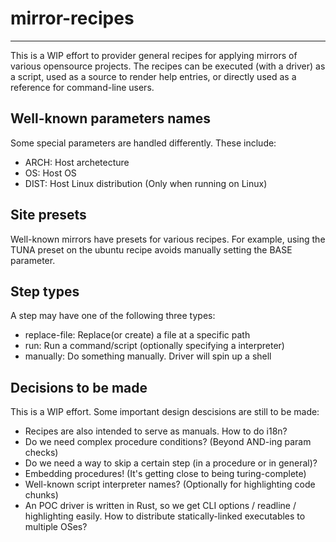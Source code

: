 # mirror-recipes
------

This is a WIP effort to provider general recipes for applying mirrors of various opensource projects. The recipes can be executed (with a driver) as a script, used as a source to render help entries, or directly used as a reference for command-line users.

## Well-known parameters names
Some special parameters are handled differently. These include:

- ARCH: Host archetecture
- OS: Host OS
- DIST: Host Linux distribution (Only when running on Linux)

## Site presets
Well-known mirrors have presets for various recipes. For example, using the TUNA preset on the ubuntu recipe avoids manually setting the BASE parameter.

## Step types
A step may have one of the following three types:

- replace-file: Replace(or create) a file at a specific path
- run: Run a command/script (optionally specifying a interpreter)
- manually: Do something manually. Driver will spin up a shell

## Decisions to be made
This is a WIP effort. Some important design descisions are still to be made:

- Recipes are also intended to serve as manuals. How to do i18n?
- Do we need complex procedure conditions? (Beyond AND-ing param checks)
- Do we need a way to skip a certain step (in a procedure or in general)?
- Embedding procedures! (It's getting close to being turing-complete)
- Well-known script interpreter names? (Optionally for highlighting code chunks)
- An POC driver is written in Rust, so we get CLI options / readline / highlighting easily. How to distribute statically-linked executables to multiple OSes?

